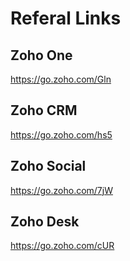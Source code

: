 # Referal Links

## Zoho One 
https://go.zoho.com/Gln

## Zoho CRM 

https://go.zoho.com/hs5

## Zoho Social  

https://go.zoho.com/7jW

## Zoho Desk 

https://go.zoho.com/cUR


